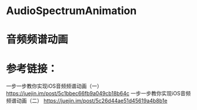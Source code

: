 # AudioSpectrumAnimation
# 音频频谱动画

# 参考链接：
一步一步教你实现iOS音频频谱动画（一） https://juejin.im/post/5c1bbec66fb9a049cb18b64c
一步一步教你实现iOS音频频谱动画（二） https://juejin.im/post/5c26d44ae51d45619a4b8b1e
